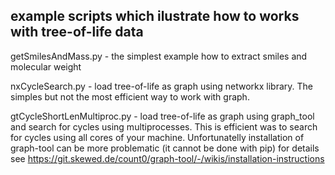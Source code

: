 ## example scripts which ilustrate how to works with tree-of-life data

getSmilesAndMass.py - the simplest example how to extract smiles and molecular weight

nxCycleSearch.py - load tree-of-life as graph using networkx library. The simples but not the most efficient way to work with graph.

gtCycleShortLenMultiproc.py - load tree-of-life as graph using graph_tool and search for cycles using multiprocesses. This is efficient was to search for cycles using all cores of your machine. 
Unfortunatelly installation of graph-tool can be more problematic (it cannot be done with pip) for details see https://git.skewed.de/count0/graph-tool/-/wikis/installation-instructions

